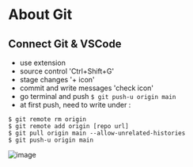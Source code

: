 # About Git

## Connect Git & VSCode
- use extension
- source control 'Ctrl+Shift+G'
- stage changes '+ icon'
- commit and write messages 'check icon'
- go terminal and push `$ git push-u origin main`
- at first push, need to write under : 
```
$ git remote rm origin
$ git remote add origin [repo url]
$ git pull origin main --allow-unrelated-histories 
$ git push-u origin main
```

![image](C:\Users\LEESHOHYUN\Desktop\00305618)
